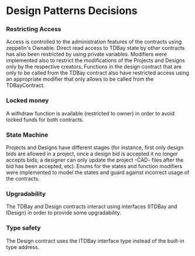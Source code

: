 # Design Patterns Decisions

### Restricting Access

Access is controlled to the administration features of the contracts using zeppelin's Ownable. Direct read access to TDBay state by other contracts has also been restricted by using private variables. Modifiers were implemented also to restrict the modifications of the Projects and Designs only by the respective creators. Functions in the design contract that are only to be called from the TDBay contract also have restricted access using an appropriate modifier that only allows to be called from the TDBayContract.


### Locked money

A withdraw function is available (restricted to owner) in order to avoid locked funds for both contracts.

### State Machine

Projects and Designs have different stages (for instance, first only design bids are allowed in a project, once a design bid is accepted it no longer accepts bids; a designer can only update the project -CAD- files after the bid has been accepted, etc). Enums for the states and function modifiers were implemented to model the states and guard against incorrect usage of the contracts.

### Upgradability

The TDBay and Design contracts interact using interfaces (ITDBay and IDesign) in order to provide some upgradability.

### Type safety

The Design contract uses the ITDBay interface type instead of the built-in type address.







